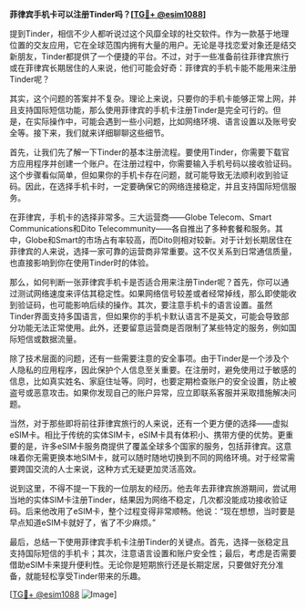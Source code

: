 **菲律宾手机卡可以注册Tinder吗？[[TG💪+ @esim1088](https://t.me/s/esim1088)]**

提到Tinder，相信不少人都听说过这个风靡全球的社交软件。作为一款基于地理位置的交友应用，它在全球范围内拥有大量的用户。无论是寻找恋爱对象还是结交新朋友，Tinder都提供了一个便捷的平台。不过，对于一些准备前往菲律宾旅行或在菲律宾长期居住的人来说，他们可能会好奇：菲律宾的手机卡能不能用来注册Tinder呢？

其实，这个问题的答案并不复杂。理论上来说，只要你的手机卡能够正常上网，并且支持国际短信功能，那么使用菲律宾的手机卡注册Tinder是完全可行的。但是，在实际操作中，可能会遇到一些小问题，比如网络环境、语言设置以及账号安全等。接下来，我们就来详细聊聊这些细节。

首先，让我们先了解一下Tinder的基本注册流程。要使用Tinder，你需要下载官方应用程序并创建一个账户。在注册过程中，你需要输入手机号码以接收验证码。这个步骤看似简单，但如果你的手机卡存在问题，就可能导致无法顺利收到验证码。因此，在选择手机卡时，一定要确保它的网络连接稳定，并且支持国际短信服务。

在菲律宾，手机卡的选择非常多。三大运营商——Globe Telecom、Smart Communications和Dito Telecommunity——各自推出了多种套餐和服务。其中，Globe和Smart的市场占有率较高，而Dito则相对较新。对于计划长期居住在菲律宾的人来说，选择一家可靠的运营商非常重要。这不仅关系到日常通信质量，也直接影响到你在使用Tinder时的体验。

那么，如何判断一张菲律宾手机卡是否适合用来注册Tinder呢？首先，你可以通过测试网络速度来评估其稳定性。如果网络信号较差或者经常掉线，那么即使能收到验证码，也可能影响后续的操作。其次，要注意手机卡的语言设置。虽然Tinder界面支持多国语言，但如果你的手机卡默认语言不是英文，可能会导致部分功能无法正常使用。此外，还要留意运营商是否限制了某些特定的服务，例如国际短信或数据流量。

除了技术层面的问题，还有一些需要注意的安全事项。由于Tinder是一个涉及个人隐私的应用程序，因此保护个人信息至关重要。在注册时，避免使用过于敏感的信息，比如真实姓名、家庭住址等。同时，也要定期检查账户的安全设置，防止被盗号或恶意攻击。如果你发现自己的账户异常，应立即联系客服并采取措施解决问题。

当然，对于那些即将前往菲律宾旅行的人来说，还有一个更方便的选择——虚拟eSIM卡。相比于传统的实体SIM卡，eSIM卡具有体积小、携带方便的优势。更重要的是，许多eSIM卡服务商提供了覆盖全球多个国家的服务，包括菲律宾。这意味着你无需更换本地SIM卡，就可以随时随地切换到不同的网络环境。对于经常需要跨国交流的人士来说，这种方式无疑更加灵活高效。

说到这里，不得不提一下我的一位朋友的经历。他去年去菲律宾旅游期间，尝试用当地的实体SIM卡注册Tinder，结果因为网络不稳定，几次都没能成功接收验证码。后来他改用了eSIM卡，整个过程变得非常顺畅。他说：“现在想想，当时要是早点知道eSIM卡就好了，省了不少麻烦。”

最后，总结一下使用菲律宾手机卡注册Tinder的关键点。首先，选择一张稳定且支持国际短信的手机卡；其次，注意语言设置和账户安全性；最后，考虑是否需要借助eSIM卡来提升便利性。无论你是短期旅行还是长期定居，只要做好充分准备，就能轻松享受Tinder带来的乐趣。

[[TG💪+ @esim1088](https://t.me/s/esim1088) ![Image](https://i.postimg.cc/4NQfJmqS/Snipaste-2025-05-13-00-14-12.png)]